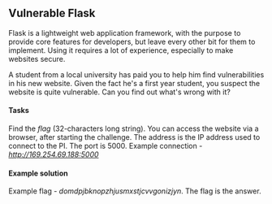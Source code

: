 ## Vulnerable Flask

Flask is a lightweight web application framework, with the purpose to provide core features for developers, but leave every other bit for them to implement. Using it requires a lot of experience, especially to make websites secure.

A student from a local university has paid you to help him find vulnerabilities in his new website. Given the fact he's a first year student, you suspect the website is quite vulnerable. Can you find out what's wrong with it?

#### Tasks

Find the *flag* (32-characters long string). You can access the website via a browser, after starting the challenge. The address is the IP address used to connect to the PI. The port is 5000. Example connection - *http://169.254.69.188:5000*

#### Example solution

Example flag - *domdpjbknopzhjusmxstjcvvgonizjyn*. The flag is the answer.
